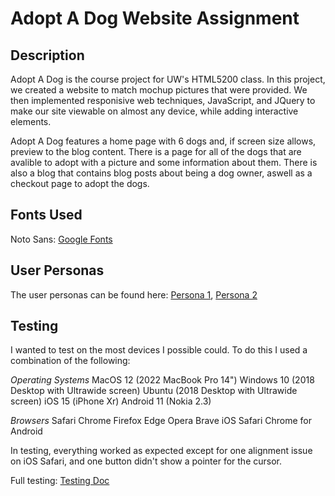 # Adopt A Dog Website Assignment

## Description
Adopt A Dog is the course project for UW's HTML5200 class. In this project, we created a website to match mochup pictures that were provided. We then implemented responisive web techniques, JavaScript, and JQuery to make our site viewable on almost any device, while adding interactive elements.

Adopt A Dog features a home page with 6 dogs and, if screen size allows, preview to the blog content. There is a page for all of the dogs that are avalible to adopt with a picture and some information about them. There is also a blog that contains blog posts about being a dog owner, aswell as a checkout page to adopt the dogs.


## Fonts Used
Noto Sans: [Google Fonts](https://fonts.google.com/noto/specimen/Noto+Sans)


## User Personas
The user personas can be found here: [Persona 1](https://raw.githubusercontent.com/MrRicearonie/html200-adopt-a-dog/assignment10/testing/persona1.jpg), [Persona 2](https://raw.githubusercontent.com/MrRicearonie/html200-adopt-a-dog/assignment10/testing/persona2.jpg)


## Testing
I wanted to test on the most devices I possible could. To do this I used a combination of the following:

*Operating Systems*
MacOS 12 (2022 MacBook Pro 14")
Windows 10 (2018 Desktop with Ultrawide screen)
Ubuntu (2018 Desktop with Ultrawide screen)
iOS 15 (iPhone Xr)
Android 11 (Nokia 2.3)

*Browsers*
Safari
Chrome
Firefox
Edge
Opera
Brave
iOS Safari
Chrome for Android

In testing, everything worked as expected except for one alignment issue on iOS Safari, and one button didn't show a pointer for the cursor.

Full testing: [Testing Doc](https://raw.githubusercontent.com/MrRicearonie/html200-adopt-a-dog/assignment10/testing/testing.txt)
